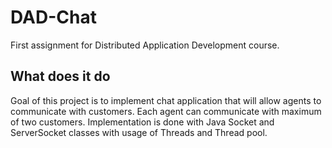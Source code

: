 # DAD-Chat
First assignment for Distributed Application Development course.

## What does it do
Goal of this project is to implement chat application that will allow agents to communicate with customers. Each agent can communicate with maximum of two customers. Implementation is done with Java Socket and ServerSocket classes with usage of Threads and Thread pool.
